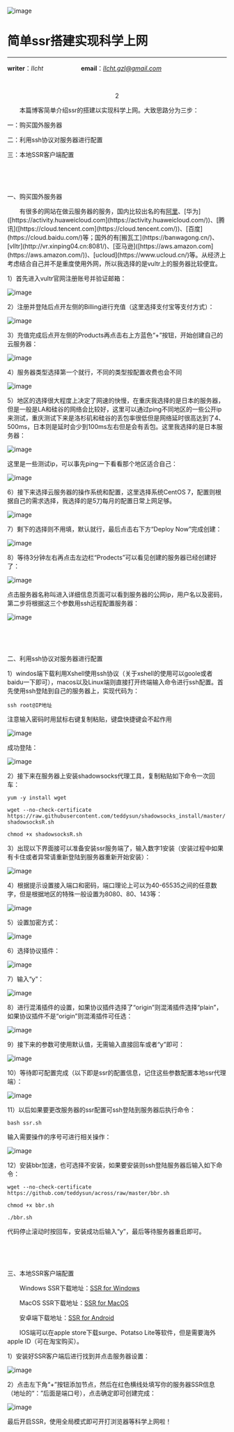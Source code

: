 ![image](https://raw.githubusercontent.com/lIchtg/lichtg.github.io/master/images/6.jpeg)

# __简单ssr搭建实现科学上网__

------

__writer__：*lIcht*  &nbsp;&nbsp;&nbsp;&nbsp;&nbsp;&nbsp;&nbsp;&nbsp;&nbsp;&nbsp;&nbsp;&nbsp;&nbsp;&nbsp;&nbsp;&nbsp;&nbsp;&nbsp;&nbsp;&nbsp; __email__：*lIcht.gzl@gmail.com*

&nbsp;

<center>2</center>

&ensp;&ensp;&ensp;&ensp;本篇博客简单介绍ssr的搭建以实现科学上网。大致思路分为三步：

一：购买国外服务器

二：利用ssh协议对服务器进行配置

三：本地SSR客户端配置

&nbsp;

&nbsp;

一、购买国外服务器

&ensp;&ensp;&ensp;&ensp;有很多的网站在做云服务器的服务，国内比较出名的有[阿里]([https://www.aliyun.com](https://www.aliyun.com/))、[华为]([https://activity.huaweicloud.com](https://activity.huaweicloud.com/))、[腾讯]([https://cloud.tencent.com](https://cloud.tencent.com/))、[百度](https://cloud.baidu.com/)等；国外的有[搬瓦工](https://banwagong.cn/)、[vlltr](http://vr.xinping04.cn:8081/)、[亚马逊]([https://aws.amazon.com](https://aws.amazon.com/))、[ucloud](https://www.ucloud.cn/)等。从经济上考虑结合自己并不是重度使用外网，所以我选择的是vultr上的服务器比较便宜。

1）首先进入vultr官网注册账号并验证邮箱：

![image](https://raw.githubusercontent.com/lIchtg/lichtg.github.io/master/images/image2/1.png)

2）注册并登陆后点开左侧的Billing进行充值（这里选择支付宝等支付方式）：

![image](https://raw.githubusercontent.com/lIchtg/lichtg.github.io/master/images/image2/2.png)

3）充值完成后点开左侧的Products再点击右上方蓝色“+”按钮，开始创建自己的云服务器：

![image](https://raw.githubusercontent.com/lIchtg/lichtg.github.io/master/images/image2/3.png)

4）服务器类型选择第一个就行，不同的类型按配置收费也会不同

![image](https://raw.githubusercontent.com/lIchtg/lichtg.github.io/master/images/image2/4.png)

5）地区的选择很大程度上决定了网速的快慢，在重庆我选择的是日本的服务器，但是一般是LA和硅谷的网络会比较好，这里可以通过ping不同地区的一些公开ip来测试，重庆测试下来是洛杉矶和硅谷的丢包率很低但是网络延时很高达到了4、500ms，日本则是延时会少到100ms左右但是会有丢包。这里我选择的是日本服务器：

![image](https://raw.githubusercontent.com/lIchtg/lichtg.github.io/master/images/image2/5.png)

这里是一些测试ip，可以事先ping一下看看那个地区适合自己：

![image](https://raw.githubusercontent.com/lIchtg/lichtg.github.io/master/images/image2/6.png)

6）接下来选择云服务器的操作系统和配置，这里选择系统CentOS 7，配置则根据自己的需求选择，我选择的是5刀每月的配置日常上网足够。

![image](https://raw.githubusercontent.com/lIchtg/lichtg.github.io/master/images/image2/7.png)

7）剩下的选择则不用填，默认就行，最后点击右下方“Deploy Now”完成创建：

![image](https://raw.githubusercontent.com/lIchtg/lichtg.github.io/master/images/image2/8.png)

8）等待3分钟左右再点击左边栏“Prodects”可以看见创建的服务器已经创建好了：

![image](https://raw.githubusercontent.com/lIchtg/lichtg.github.io/master/images/image2/9.png)

点击服务器名称叫进入详细信息页面可以看到服务器的公网ip，用户名以及密码，第二步将根据这三个参数用ssh远程配置服务器：

![image](https://raw.githubusercontent.com/lIchtg/lichtg.github.io/master/images/image2/10.png)



&nbsp;

&nbsp;

二、利用ssh协议对服务器进行配置

1）windos端下载利用Xshell使用ssh协议（关于xshell的使用可以goole或者baidu一下即可），macos以及Linux端则直接打开终端输入命令进行ssh配置。首先使用ssh登陆到自己的服务器上，实现代码为：

`ssh root@IP地址`

注意输入密码时用鼠标右键复制粘贴，键盘快捷键会不起作用

![image](https://raw.githubusercontent.com/lIchtg/lichtg.github.io/master/images/image2/11.png)

成功登陆：

![image](https://raw.githubusercontent.com/lIchtg/lichtg.github.io/master/images/image2/12.png)

2）接下来在服务器上安装shadowsocks代理工具，复制粘贴如下命令一次回车：

`yum -y install wget`

`wget --no-check-certificate https://raw.githubusercontent.com/teddysun/shadowsocks_install/master/shadowsocksR.sh`

`chmod +x shadowsocksR.sh`

3）出现以下界面接可以准备安装ssr服务端了，输入数字1安装（安装过程中如果有卡住或者异常请重新登陆到服务器重新开始安装）：

![image](https://raw.githubusercontent.com/lIchtg/lichtg.github.io/master/images/image2/13.png)

4）根据提示设置接入端口和密码，端口理论上可以为40-65535之间的任意数字，但是根据地区的特殊一般设置为8080、80、143等：

![image](https://raw.githubusercontent.com/lIchtg/lichtg.github.io/master/images/image2/14.png)

5）设置加密方式：

![image](https://raw.githubusercontent.com/lIchtg/lichtg.github.io/master/images/image2/15.png)

6）选择协议插件：

![image](https://raw.githubusercontent.com/lIchtg/lichtg.github.io/master/images/image2/16.png)

7）输入“y”：

![image](https://raw.githubusercontent.com/lIchtg/lichtg.github.io/master/images/image2/17.png)

8）进行混淆插件的设置，如果协议插件选择了“origin”则混淆插件选择“plain”，如果协议插件不是“origin”则混淆插件可任选：

![image](https://raw.githubusercontent.com/lIchtg/lichtg.github.io/master/images/image2/18.png)

9）接下来的参数可使用默认值，无需输入直接回车或者“y”即可：

![image](https://raw.githubusercontent.com/lIchtg/lichtg.github.io/master/images/image2/19.png)

10）等待即可配置完成（以下即是ssr的配置信息，记住这些参数配置本地ssr代理端）：

![image](https://raw.githubusercontent.com/lIchtg/lichtg.github.io/master/images/image2/20.png)

11）以后如果要更改服务器的ssr配置可ssh登陆到服务器后执行命令：

`bash ssr.sh`

输入需要操作的序号可进行相关操作：

![image](https://raw.githubusercontent.com/lIchtg/lichtg.github.io/master/images/image2/21.png)

12）安装bbr加速，也可选择不安装，如果要安装则ssh登陆服务器后输入如下命令：

`wget --no-check-certificate https://github.com/teddysun/across/raw/master/bbr.sh`

`chmod +x bbr.sh`

`./bbr.sh`

代码停止滚动时按回车，安装成功后输入“y”，最后等待服务器重启即可。

&nbsp;

&nbsp;

三、本地SSR客户端配置

&ensp;&ensp;&ensp;&ensp;Windows SSR下载地址：[SSR for Windows](https://github.com/shadowsocksr-backup/shadowsocksr-csharp/releases/download/4.7.0/ShadowsocksR-4.7.0-win.7z)

&ensp;&ensp;&ensp;&ensp;MacOS SSR下载地址：[SSR for MacOS](https://github.com/shadowsocksr-backup/ShadowsocksX-NG/releases/download/1.4.2-R8-subscribe-alpha-3/ShadowsocksX-NG-R8.dmg)

&ensp;&ensp;&ensp;&ensp;安卓端下载地址：[SSR for Android](https://github.com/shadowsocksr-backup/shadowsocksr-android/releases/download/3.4.0.8/shadowsocksr-release.apk)

&ensp;&ensp;&ensp;&ensp;IOS端可以在apple store下载surge、Potatso Lite等软件，但是需要海外apple ID（可在淘宝购买）。

1）安装好SSR客户端后进行找到并点击服务器设置：

![image](https://raw.githubusercontent.com/lIchtg/lichtg.github.io/master/images/image2/22.png)

2）点击左下角“+”按钮添加节点，然后在红色横线处填写你的服务器SSR信息（地址的“：”后面是端口号），点击确定即可创建完成：

![image](https://raw.githubusercontent.com/lIchtg/lichtg.github.io/master/images/image2/23.png)

最后开启SSR，使用全局模式即可开打浏览器等科学上网啦！

